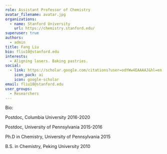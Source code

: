 ```yaml
---
role: Assistant Professor of Chemistry
avatar_filename: avatar.jpg
organizations:
  - name: Stanford University
    url: https://chemistry.stanford.edu/
superuser: true
authors:
  - admin
title: Fang Liu
bio: fliu10@stanford.edu
interests:
  - Aligning lasers. Baking pastries.
social:
  - link: https://scholar.google.com/citations?user=odYWw4EAAAAJ&hl=en
    icon_pack: ai
    icon: google-scholar
email: fliu10@stanford.edu
user_groups:
  - Researchers
---
```

Bio:

Postdoc, Columbia University 2016-2020

Postdoc, University of Pennsylvania 2015-2016

Ph.D in Chemistry, University of Pennsylvania 2015

B.S. in Chemistry, Peking University 2010
